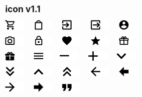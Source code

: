 # icon v1.1

![cart](png/cart.png#gh-light-mode-only "cart")![cart](png/cart_white.png#gh-dark-mode-only "cart")&nbsp;&nbsp;&nbsp;&nbsp;&nbsp;&nbsp;&nbsp;
![cart2](png/cart2.png#gh-light-mode-only "cart2")![cart2](png/cart2_white.png#gh-dark-mode-only "cart2")&nbsp;&nbsp;&nbsp;&nbsp;&nbsp;&nbsp;&nbsp;
![login](png/login.png#gh-light-mode-only "login")![login](png/login_white.png#gh-dark-mode-only "login")&nbsp;&nbsp;&nbsp;&nbsp;&nbsp;&nbsp;&nbsp;
![logout](png/logout.png#gh-light-mode-only "logout")![logout](png/logout_white.png#gh-dark-mode-only "logout")&nbsp;&nbsp;&nbsp;&nbsp;&nbsp;&nbsp;&nbsp;
![user](png/user.png#gh-light-mode-only "user")![user](png/user_white.png#gh-dark-mode-only "user")
<br/><br/>
![camera](png/camera.png#gh-light-mode-only "camera")![camera](png/camera_white.png#gh-dark-mode-only "camera")&nbsp;&nbsp;&nbsp;&nbsp;&nbsp;&nbsp;&nbsp;
![lock](png/lock.png#gh-light-mode-only "lock")![lock](png/lock_white.png#gh-dark-mode-only "lock")&nbsp;&nbsp;&nbsp;&nbsp;&nbsp;&nbsp;&nbsp;
![heart](png/heart.png#gh-light-mode-only "heart")![heart](png/heart_white.png#gh-dark-mode-only "heart")&nbsp;&nbsp;&nbsp;&nbsp;&nbsp;&nbsp;&nbsp;
![star](png/star.png#gh-light-mode-only "star")![star](png/star_white.png#gh-dark-mode-only "star")&nbsp;&nbsp;&nbsp;&nbsp;&nbsp;&nbsp;&nbsp;
![gift](png/gift.png#gh-light-mode-only "gift")![gift](png/gift_white.png#gh-dark-mode-only "gift")
<br/><br/>
![gift2](png/gift2.png#gh-light-mode-only "gift2")![gift2](png/gift2_white.png#gh-dark-mode-only "gift2")&nbsp;&nbsp;&nbsp;&nbsp;&nbsp;&nbsp;&nbsp;
![menuBar](png/menuBar.png#gh-light-mode-only "menuBar")![menuBar](png/menuBar_white.png#gh-dark-mode-only "menuBar")&nbsp;&nbsp;&nbsp;&nbsp;&nbsp;
![minus](png/minus.png#gh-light-mode-only "minus")![minus](png/minus_white.png#gh-dark-mode-only "minus")&nbsp;&nbsp;&nbsp;&nbsp;&nbsp;&nbsp;&nbsp;
![plus](png/plus.png#gh-light-mode-only "plus")![plus](png/plus_white.png#gh-dark-mode-only "plus")&nbsp;&nbsp;&nbsp;&nbsp;&nbsp;&nbsp;&nbsp;
![angleDown](png/angleDown.png#gh-light-mode-only "angleDown")![angleDown](png/angleDown_white.png#gh-dark-mode-only "angleDown")
<br/><br/>
![angleDown2](png/angleDown2.png#gh-light-mode-only "angleDown2")![angleDown2](png/angleDown2_white.png#gh-dark-mode-only "angleDown2")&nbsp;&nbsp;&nbsp;&nbsp;&nbsp;&nbsp;&nbsp;
![angleUp](png/angleUp.png#gh-light-mode-only "angleUp")![angleUp](png/angleUp_white.png#gh-dark-mode-only "angleUp")&nbsp;&nbsp;&nbsp;&nbsp;&nbsp;&nbsp;&nbsp;
![angleUp2](png/angleUp2.png#gh-light-mode-only "angleUp2")![angleUp2](png/angleUp2_white.png#gh-dark-mode-only "angleUp2")&nbsp;&nbsp;&nbsp;&nbsp;&nbsp;&nbsp;&nbsp;
![arrowLeft](png/arrowLeft.png#gh-light-mode-only "arrowLeft")![arrowLeft](png/arrowLeft_white.png#gh-dark-mode-only "arrowLeft")&nbsp;&nbsp;&nbsp;&nbsp;&nbsp;&nbsp;&nbsp;
![arrowLeft2](png/arrowLeft2.png#gh-light-mode-only "arrowLeft2")![arrowLeft2](png/arrowLeft2_white.png#gh-dark-mode-only "arrowLeft2")
<br/><br/>
![arrowRight](png/arrowRight.png#gh-light-mode-only "arrowRight")![arrowRight](png/arrowRight_white.png#gh-dark-mode-only "arrowRight")&nbsp;&nbsp;&nbsp;&nbsp;&nbsp;&nbsp;&nbsp;
![arrowRight2](png/arrowRight2.png#gh-light-mode-only "arrowRight2")![arrowRight2](png/arrowRight2_white.png#gh-dark-mode-only "arrowRight2")&nbsp;&nbsp;&nbsp;&nbsp;&nbsp;&nbsp;&nbsp;
![quoteRight](png/quoteRight.png#gh-light-mode-only "quoteRight")![quoteRight](png/quoteRight_white.png#gh-dark-mode-only "quoteRight")
